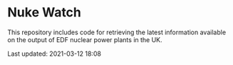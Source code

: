 # Nuke Watch

This repository includes code for retrieving the latest information available on the output of EDF nuclear power plants in the UK.

Last updated: 2021-03-12 18:08